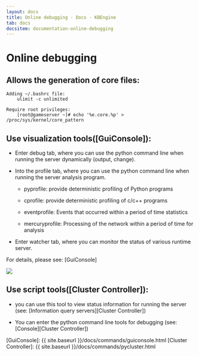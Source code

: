 ```yaml
---
layout: docs
title: Online debugging · Docs · KBEngine
tab: docs
docsitem: documentation-online-debugging
---
```


Online debugging
====================

Allows the generation of core files:
--------------------------------------

	Adding ~/.bashrc file:
		ulimit -c unlimited
	
	Require root privileges:
		[root@gameserver ~]# echo '%e.core.%p' > /proc/sys/kernel/core_pattern


Use visualization tools([GuiConsole]):
--------------------------------------

* Enter debug tab, where you can use the python command line when running the server dynamically (output, change).

* Into the profile tab, where you can use the python command line when running the server analysis program.

	* pyprofile: provide deterministic profiling of Python programs

	* cprofile: provide deterministic profiling of c/c++ programs

	* eventprofile: Events that occurred within a period of time statistics

	* mercuryprofile: Processing of the network within a period of time for analysis

* Enter watcher tab, where you can monitor the status of various runtime server.

For details, please see: [GuiConsole]

<img class="screenshots-img" src="{{ site.baseurl }}/assets/img/screenshots/guiconsole_debug.jpg">

Use script tools([Cluster Controller]):
--------------------------------------

* you can use this tool to view status information for running the server (see: [Information query servers][Cluster Controller])

* You can enter the python command line tools for debugging (see: [Console][Cluster Controller])


[GuiConsole]: {{ site.baseurl }}/docs/commands/guiconsole.html
[Cluster Controller]: {{ site.baseurl }}/docs/commands/pycluster.html